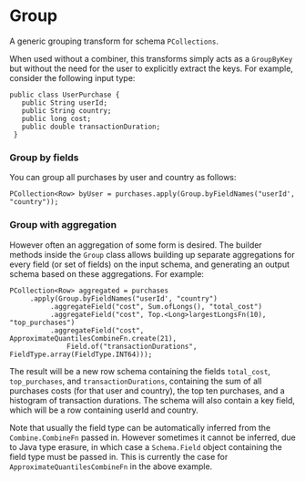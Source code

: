 <!--
Licensed under the Apache License, Version 2.0 (the "License");
you may not use this file except in compliance with the License.
You may obtain a copy of the License at

http://www.apache.org/licenses/LICENSE-2.0

Unless required by applicable law or agreed to in writing, software
distributed under the License is distributed on an "AS IS" BASIS,
WITHOUT WARRANTIES OR CONDITIONS OF ANY KIND, either express or implied.
See the License for the specific language governing permissions and
limitations under the License.
-->

# Group

A generic grouping transform for schema `PCollections`.

When used without a combiner, this transforms simply acts as a `GroupByKey` but without the need for the user to explicitly extract the keys. For example, consider the following input type:

```
public class UserPurchase {
   public String userId;
   public String country;
   public long cost;
   public double transactionDuration;
 }
```

### Group by fields

You can group all purchases by user and country as follows:

```
PCollection<Row> byUser = purchases.apply(Group.byFieldNames("userId', "country"));
```

### Group with aggregation

However often an aggregation of some form is desired. The builder methods inside the `Group` class allows building up separate aggregations for every field (or set of fields) on the input schema, and generating an output schema based on these aggregations. For example:

```
PCollection<Row> aggregated = purchases
     .apply(Group.byFieldNames("userId', "country")
          .aggregateField("cost", Sum.ofLongs(), "total_cost")
          .aggregateField("cost", Top.<Long>largestLongsFn(10), "top_purchases")
          .aggregateField("cost", ApproximateQuantilesCombineFn.create(21),
              Field.of("transactionDurations", FieldType.array(FieldType.INT64)));
```

The result will be a new row schema containing the fields `total_cost`, ``top_purchases``, and `transactionDurations`, containing the sum of all purchases costs (for that user and country), the top ten purchases, and a histogram of transaction durations. The schema will also contain a key field, which will be a row containing userId and country.

Note that usually the field type can be automatically inferred from the `Combine.CombineFn` passed in. However sometimes it cannot be inferred, due to Java type erasure, in which case a `Schema.Field` object containing the field type must be passed in. This is currently the case for `ApproximateQuantilesCombineFn` in the above example.